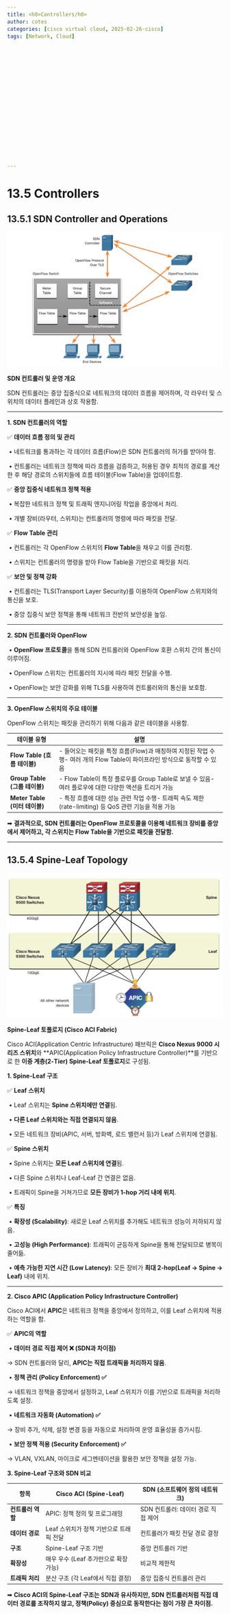```yaml
---
title: <h0>Controllers/h0>
author: cotes   
categories: [cisco virtual cloud, 2025-02-26-cisco]
tags: [Network, Cloud]

















---
```


# 13.5 Controllers



## 13.5.1 SDN Controller and Operations

![image-20250226162336165](/assets/cisco_post_img/2025-02-26-Controllers//image-20250226162336165.png)

**SDN 컨트롤러 및 운영 개요**



SDN 컨트롤러는 중앙 집중식으로 네트워크의 데이터 흐름을 제어하며, 각 라우터 및 스위치의 데이터 플레인과 상호 작용함.

------

**1. SDN 컨트롤러의 역할**

✅ **데이터 흐름 정의 및 관리**

​	•	네트워크를 통과하는 각 데이터 흐름(Flow)은 SDN 컨트롤러의 허가를 받아야 함.

​	•	컨트롤러는 네트워크 정책에 따라 흐름을 검증하고, 허용된 경우 최적의 경로를 계산한 후 해당 경로의 스위치들에 흐름 테이블(Flow Table)을 업데이트함.

✅ **중앙 집중식 네트워크 정책 적용**

​	•	복잡한 네트워크 정책 및 트래픽 엔지니어링 작업을 중앙에서 처리.

​	•	개별 장비(라우터, 스위치)는 컨트롤러의 명령에 따라 패킷을 전달.

✅ **Flow Table 관리**

​	•	컨트롤러는 각 OpenFlow 스위치의 **Flow Table**을 채우고 이를 관리함.

​	•	스위치는 컨트롤러의 명령을 받아 Flow Table을 기반으로 패킷을 처리.

✅ **보안 및 정책 강화**

​	•	컨트롤러는 TLS(Transport Layer Security)를 이용하여 OpenFlow 스위치와의 통신을 보호.

​	•	중앙 집중식 보안 정책을 통해 네트워크 전반의 보안성을 높임.

------

**2. SDN 컨트롤러와 OpenFlow**

​	•	**OpenFlow 프로토콜**을 통해 SDN 컨트롤러와 OpenFlow 호환 스위치 간의 통신이 이루어짐.

​	•	OpenFlow 스위치는 컨트롤러의 지시에 따라 패킷 전달을 수행.

​	•	OpenFlow는 보안 강화를 위해 TLS를 사용하여 컨트롤러와의 통신을 보호함.

------

**3. OpenFlow 스위치의 주요 테이블**

OpenFlow 스위치는 패킷을 관리하기 위해 다음과 같은 테이블을 사용함.

| **테이블 유형**               | **설명**                                                     |
| ----------------------------- | ------------------------------------------------------------ |
| **Flow Table (흐름 테이블)**  | - 들어오는 패킷을 특정 흐름(Flow)과 매칭하여 지정된 작업 수행- 여러 개의 Flow Table이 파이프라인 방식으로 동작할 수 있음 |
| **Group Table (그룹 테이블)** | - Flow Table이 특정 플로우를 Group Table로 보낼 수 있음- 여러 플로우에 대한 다양한 액션을 트리거 가능 |
| **Meter Table (미터 테이블)** | - 특정 흐름에 대한 성능 관련 작업 수행- 트래픽 속도 제한(rate-limiting) 등 QoS 관련 기능을 적용 가능 |

➡ **결과적으로, SDN 컨트롤러는 OpenFlow 프로토콜을 이용해 네트워크 장비를 중앙에서 제어하고, 각 스위치는 Flow Table을 기반으로 패킷을 전달함.**

------

## 13.5.4 Spine-Leaf Topology

![image-20250226162932522](/assets/cisco_post_img/2025-02-26-Controllers//image-20250226162932522.png)

**Spine-Leaf 토폴로지 (Cisco ACI Fabric)**



Cisco ACI(Application Centric Infrastructure) 패브릭은 **Cisco Nexus 9000 시리즈 스위치**와 **APIC(Application Policy Infrastructure Controller)**를 기반으로 한 **이중 계층(2-Tier) Spine-Leaf 토폴로지**로 구성됨.

**1. Spine-Leaf 구조**

✅ **Leaf 스위치**

​	•	Leaf 스위치는 **Spine 스위치에만 연결**됨.

​	•	**다른 Leaf 스위치와는 직접 연결되지 않음**.

​	•	모든 네트워크 장비(APIC, 서버, 방화벽, 로드 밸런서 등)가 Leaf 스위치에 연결됨.

✅ **Spine 스위치**

​	•	Spine 스위치는 **모든 Leaf 스위치에 연결**됨.

​	•	다른 Spine 스위치나 Leaf-Leaf 간 연결은 없음.

​	•	트래픽이 Spine을 거쳐가므로 **모든 장비가 1-hop 거리 내에 위치**.

✅ **특징**

​	•	**확장성 (Scalability)**: 새로운 Leaf 스위치를 추가해도 네트워크 성능이 저하되지 않음.

​	•	**고성능 (High Performance)**: 트래픽이 균등하게 Spine을 통해 전달되므로 병목이 줄어듦.

​	•	**예측 가능한 지연 시간 (Low Latency)**: 모든 장비가 **최대 2-hop(Leaf → Spine → Leaf)** 내에 위치.

------

**2. Cisco APIC (Application Policy Infrastructure Controller)**

Cisco ACI에서 **APIC**은 네트워크 정책을 중앙에서 정의하고, 이를 Leaf 스위치에 적용하는 역할을 함.



✅ **APIC의 역할**

​	•	**데이터 경로 직접 제어 ❌ (SDN과 차이점)**

→ SDN 컨트롤러와 달리, **APIC는 직접 트래픽을 처리하지 않음**.

​	•	**정책 관리 (Policy Enforcement) ✅**

→ 네트워크 정책을 중앙에서 설정하고, Leaf 스위치가 이를 기반으로 트래픽을 처리하도록 설정.

​	•	**네트워크 자동화 (Automation) ✅**

→ 장비 추가, 삭제, 설정 변경 등을 자동으로 처리하여 운영 효율성을 증가시킴.

​	•	**보안 정책 적용 (Security Enforcement) ✅**

→ VLAN, VXLAN, 마이크로 세그멘테이션을 활용한 보안 정책을 설정 가능.

**3. Spine-Leaf 구조와 SDN 비교**

| **항목**          | **Cisco ACI (Spine-Leaf)**              | **SDN (소프트웨어 정의 네트워크)**  |
| ----------------- | --------------------------------------- | ----------------------------------- |
| **컨트롤러 역할** | APIC: 정책 정의 및 프로그래밍           | SDN 컨트롤러: 데이터 경로 직접 제어 |
| **데이터 경로**   | Leaf 스위치가 정책 기반으로 트래픽 전달 | 컨트롤러가 패킷 전달 경로 결정      |
| **구조**          | Spine-Leaf 구조 기반                    | 중앙 컨트롤러 기반                  |
| **확장성**        | 매우 우수 (Leaf 추가만으로 확장 가능)   | 비교적 제한적                       |
| **트래픽 처리**   | 분산 구조 (각 Leaf에서 직접 결정)       | 중앙 집중식 컨트롤러 관리           |

➡ **Cisco ACI의 Spine-Leaf 구조는 SDN과 유사하지만, SDN 컨트롤러처럼 직접 데이터 경로를 조작하지 않고, 정책(Policy) 중심으로 동작한다는 점이 가장 큰 차이점.**